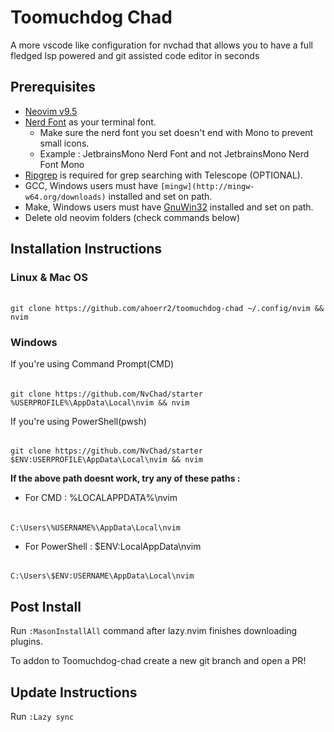 # Toomuchdog Chad
A more vscode like configuration for nvchad that allows you to have a full fledged lsp powered and git assisted code editor in seconds

## Prerequisites
+ [Neovim v9.5](https://github.com/neovim/neovim/releases/tag/v0.9.5)
+ [Nerd Font](https://www.nerdfonts.com/) as your terminal font.
  + Make sure the nerd font you set doesn't end with Mono to prevent small icons.
  + Example : JetbrainsMono Nerd Font and not JetbrainsMono Nerd Font Mono
+ [Ripgrep](https://github.com/BurntSushi/ripgrep) is required for grep searching with Telescope (OPTIONAL).
+ GCC, Windows users must have `[mingw](http://mingw-w64.org/downloads)` installed and set on path.
+ Make, Windows users must have [GnuWin32](https://sourceforge.net/projects/gnuwin32) installed and set on path.
+ Delete old neovim folders (check commands below)

## Installation Instructions

### Linux & Mac OS
######
    git clone https://github.com/ahoerr2/toomuchdog-chad ~/.config/nvim && nvim

### Windows 
If you're using Command Prompt(CMD)
######
    git clone https://github.com/NvChad/starter %USERPROFILE%\AppData\Local\nvim && nvim

If you're using PowerShell(pwsh)
######
    git clone https://github.com/NvChad/starter $ENV:USERPROFILE\AppData\Local\nvim && nvim

**If the above path doesnt work, try any of these paths :**
* For CMD : %LOCALAPPDATA%\nvim
######
    C:\Users\%USERNAME%\AppData\Local\nvim
* For PowerShell : $ENV:LocalAppData\nvim
######
    C:\Users\$ENV:USERNAME\AppData\Local\nvim

## Post Install
Run `:MasonInstallAll` command after lazy.nvim finishes downloading plugins.

To addon to Toomuchdog-chad create a new git branch and open a PR!

## Update Instructions
Run `:Lazy sync`
